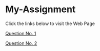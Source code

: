 # My-Assignment

<html>
<html xmlns="http://www.w3.org/1999/xhtml">
<body>
    <form id="form1" runat="server">
        <div>Click the links below to visit the Web Page</div>
        <p><a href="Question1.aspx">Question No. 1</a></p>
        <p><a href="Question2.aspx">Question No. 2</a></p>
    </form>
</body>
</html>

